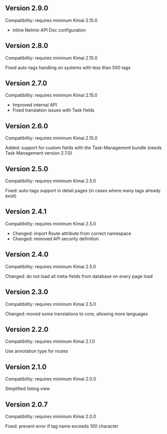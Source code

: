 ## Version 2.9.0

Compatibility: requires minimum Kimai 2.15.0

- Inline Nelmio API Doc configuration

## Version 2.8.0

Compatibility: requires minimum Kimai 2.15.0

<div>Fixed auto-tags handling on systems with less than 500 tags</div>

## Version 2.7.0

Compatibility: requires minimum Kimai 2.15.0

- Improved internal API
- Fixed translation issues with Task fields

## Version 2.6.0

Compatibility: requires minimum Kimai 2.15.0

Added: support for custom fields with the Task-Management bundle (needs Task Management version 2.7.0)

## Version 2.5.0

Compatibility: requires minimum Kimai 2.5.0

Fixed: auto-tags support in detail pages (in cases where many tags already exist)

## Version 2.4.1

Compatibility: requires minimum Kimai 2.5.0

- Changed: import Route attribute from correct namespace
- Changed: removed API security definition

## Version 2.4.0

Compatibility: requires minimum Kimai 2.5.0

Changed: do not load all meta-fields from database on every page load

## Version 2.3.0

Compatibility: requires minimum Kimai 2.5.0

Changed: moved some translations to core, allowing more languages

## Version 2.2.0

Compatibility: requires minimum Kimai 2.1.0

Use annotation type for routes

## Version 2.1.0

Compatibility: requires minimum Kimai 2.0.0

Simplified listing view

## Version 2.0.7

Compatibility: requires minimum Kimai 2.0.0

Fixed: prevent error if tag name exceeds 100 character

